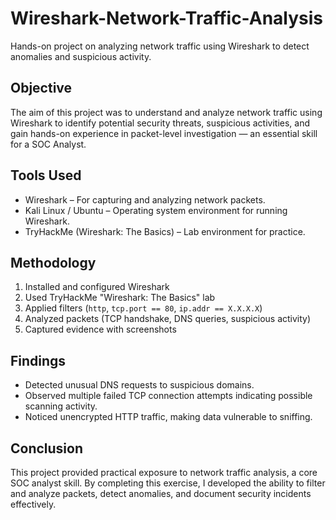 # Wireshark-Network-Traffic-Analysis
Hands-on project on analyzing network traffic using Wireshark to detect anomalies and suspicious activity.


## Objective
The aim of this project was to understand and analyze network traffic using Wireshark to identify potential security threats, suspicious activities, and gain hands-on experience in packet-level investigation — an essential skill for a SOC Analyst.

## Tools Used
- Wireshark – For capturing and analyzing network packets.
- Kali Linux / Ubuntu – Operating system environment for running Wireshark.
- TryHackMe (Wireshark: The Basics) – Lab environment for practice.

## Methodology
1. Installed and configured Wireshark  
2. Used TryHackMe "Wireshark: The Basics" lab  
3. Applied filters (`http`, `tcp.port == 80`, `ip.addr == X.X.X.X`)  
4. Analyzed packets (TCP handshake, DNS queries, suspicious activity)  
5. Captured evidence with screenshots  

## Findings
- Detected unusual DNS requests to suspicious domains.  
- Observed multiple failed TCP connection attempts indicating possible scanning activity.
- Noticed unencrypted HTTP traffic, making data vulnerable to sniffing. 

## Conclusion
This project provided practical exposure to network traffic analysis, a core SOC analyst skill. By completing this exercise, I developed the ability to filter and analyze packets, detect anomalies, and document security incidents effectively.
